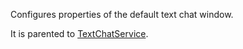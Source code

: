 Configures properties of the default text chat window.

It is parented to [TextChatService](https://create.roblox.com/docs/reference/engine/classes/TextChatService).